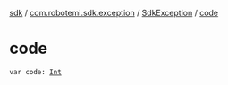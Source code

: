 [sdk](../../index.md) / [com.robotemi.sdk.exception](../index.md) / [SdkException](index.md) / [code](./code.md)

# code

`var code: `[`Int`](https://kotlinlang.org/api/latest/jvm/stdlib/kotlin/-int/index.html)